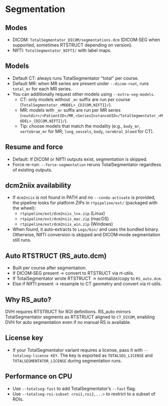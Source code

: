 # Segmentation

## Modes
- DICOM: `TotalSegmentator_DICOM/segmentations.dcm` (DICOM‑SEG when supported, sometimes RTSTRUCT depending on version).
- NIfTI: `TotalSegmentator_NIFTI/` with label maps.

## Models
- Default CT: always runs TotalSegmentator "total" per course.
- Default MR: when MR series are present under `--dicom-root`, runs `total_mr` for each MR series.
- You can additionally request other models using `--extra-seg-models`.
  - CT: only models without `_mr` suffix are run per course (`TotalSegmentator_<MODEL>_{DICOM,NIFTI}/`).
  - MR: models with `_mr` suffix are run per MR series (`<outdir>/<PatientID>/MR_<SeriesInstanceUID>/TotalSegmentator_<MODEL>_{DICOM,NIFTI}/`).
  - Tip: choose models that match the modality (e.g., `body_mr`, `vertebrae_mr` for MR; `lung_vessels`, `body`, `cerebral_bleed` for CT).

## Resume and force
- Default: If DICOM or NIfTI outputs exist, segmentation is skipped.
- Force re-run: `--force-segmentation` reruns TotalSegmentator regardless of existing outputs.

## dcm2niix availability
- If `dcm2niix` is not found in PATH and no `--conda-activate` is provided, the pipeline looks for platform ZIPs in `rtpipeline/ext/` (packaged with the wheel):
  - `rtpipeline/ext/dcm2niix_lnx.zip` (Linux)
  - `rtpipeline/ext/dcm2niix_mac.zip` (macOS)
  - `rtpipeline/ext/dcm2niix_win.zip` (Windows)
- When found, it auto‑extracts to `Logs/bin/` and uses the bundled binary. Otherwise, NIfTI conversion is skipped and DICOM‑mode segmentation still runs.

## Auto RTSTRUCT (RS_auto.dcm)
- Built per course after segmentation.
- If DICOM‑SEG present → convert to RTSTRUCT via rt-utils.
- If TotalSegmentator wrote RTSTRUCT → normalize/copy to `RS_auto.dcm`.
- Else if NIfTI present → resample to CT geometry and convert via rt-utils.

## Why RS_auto?
DVH requires RTSTRUCT for ROI definitions. RS_auto mirrors TotalSegmentator segments as RTSTRUCT aligned to `CT_DICOM`, enabling DVH for auto segmentation even if no manual RS is available.

## License key
- If your TotalSegmentator variant requires a license, pass it with `--totalseg-license KEY`. The key is exported as `TOTALSEG_LICENSE` and `TOTALSEGMENTATOR_LICENSE` during segmentation runs.
## Performance on CPU
- Use `--totalseg-fast` to add TotalSegmentator’s `--fast` flag.
- Use `--totalseg-roi-subset <roi1,roi2,...>` to restrict to a subset of ROIs.
